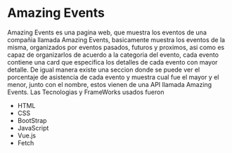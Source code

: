 # Amazing Events
Amazing Events es una pagina web, que muestra los eventos de una compañia llamada Amazing Events, basicamente muestra los eventos de la misma, organizados por eventos pasados, futuros y proximos, asi como es capaz de organizarlos de acuerdo a la categoria del evento, cada evento contiene una card que especifica los detalles de cada evento con mayor detalle. 
De igual manera existe una seccion donde se puede ver el porcentaje de asistencia de cada evento y muestra cual fue el mayor y el menor, junto con el nombre, estos vienen de una API llamada Amazing Events. 
Las Tecnologias y FrameWorks usados fueron
<ul>
  <li> HTML </li>
  <li> CSS </li>
  <li> BootStrap </li>
  <li> JavaScript </li>
  <li> Vue.js </li>
  <li> Fetch </li>
</ul>
